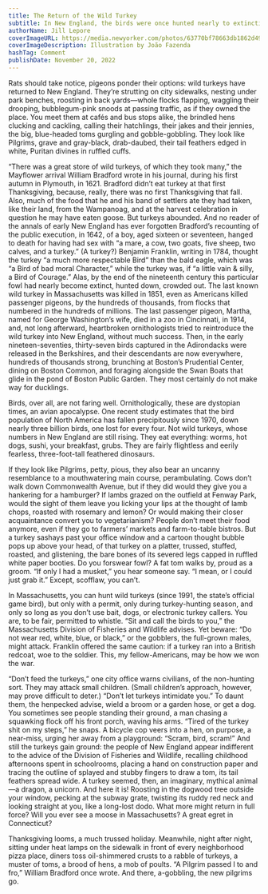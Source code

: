 ```yaml
---
title: The Return of the Wild Turkey
subtitle: In New England, the birds were once hunted nearly to extinction; now they’re swarming the streets like they own the place. Sometimes turnabout is fowl play.
authorName: Jill Lepore
coverImageURL: https://media.newyorker.com/photos/63770bf78663db1862d491e1/master/w_2240,c_limit/221128_r41429.jpg
coverImageDescription: Illustration by João Fazenda
hashTag: Comment
publishDate: November 20, 2022
---
```


Rats should take notice, pigeons ponder their options: wild turkeys have returned to New England. They’re strutting on city sidewalks, nesting under park benches, roosting in back yards—whole flocks flapping, waggling their drooping, bubblegum-pink snoods at passing traffic, as if they owned the place. You meet them at cafés and bus stops alike, the brindled hens clucking and cackling, calling their hatchlings, their jakes and their jennies, the big, blue-headed toms gurgling and gobble-gobbling. They look like Pilgrims, grave and gray-black, drab-daubed, their tail feathers edged in white, Puritan divines in ruffled cuffs.

“There was a great store of wild turkeys, of which they took many,” the Mayflower arrival William Bradford wrote in his journal, during his first autumn in Plymouth, in 1621. Bradford didn’t eat turkey at that first Thanksgiving, because, really, there was no first Thanksgiving that fall. Also, much of the food that he and his band of settlers ate they had taken, like their land, from the Wampanoag, and at the harvest celebration in question he may have eaten goose. But turkeys abounded. And no reader of the annals of early New England has ever forgotten Bradford’s recounting of the public execution, in 1642, of a boy, aged sixteen or seventeen, hanged to death for having had sex with “a mare, a cow, two goats, five sheep, two calves, and a turkey.” (A turkey?) Benjamin Franklin, writing in 1784, thought the turkey “a much more respectable Bird” than the bald eagle, which was “a Bird of bad moral Character,” while the turkey was, if “a little vain & silly, a Bird of Courage.” Alas, by the end of the nineteenth century this particular fowl had nearly become extinct, hunted down, crowded out. The last known wild turkey in Massachusetts was killed in 1851, even as Americans killed passenger pigeons, by the hundreds of thousands, from flocks that numbered in the hundreds of millions. The last passenger pigeon, Martha, named for George Washington’s wife, died in a zoo in Cincinnati, in 1914, and, not long afterward, heartbroken ornithologists tried to reintroduce the wild turkey into New England, without much success. Then, in the early nineteen-seventies, thirty-seven birds captured in the Adirondacks were released in the Berkshires, and their descendants are now everywhere, hundreds of thousands strong, brunching at Boston’s Prudential Center, dining on Boston Common, and foraging alongside the Swan Boats that glide in the pond of Boston Public Garden. They most certainly do not make way for ducklings.

Birds, over all, are not faring well. Ornithologically, these are dystopian times, an avian apocalypse. One recent study estimates that the bird population of North America has fallen precipitously since 1970, down nearly three billion birds, one lost for every four. Not wild turkeys, whose numbers in New England are still rising. They eat everything: worms, hot dogs, sushi, your breakfast, grubs. They are fairly flightless and eerily fearless, three-foot-tall feathered dinosaurs.

If they look like Pilgrims, petty, pious, they also bear an uncanny resemblance to a mouthwatering main course, perambulating. Cows don’t walk down Commonwealth Avenue, but if they did would they give you a hankering for a hamburger? If lambs grazed on the outfield at Fenway Park, would the sight of them leave you licking your lips at the thought of lamb chops, roasted with rosemary and lemon? Or would making their closer acquaintance convert you to vegetarianism? People don’t meet their food anymore, even if they go to farmers’ markets and farm-to-table bistros. But a turkey sashays past your office window and a cartoon thought bubble pops up above your head, of that turkey on a platter, trussed, stuffed, roasted, and glistening, the bare bones of its severed legs capped in ruffled white paper booties. Do you forswear fowl? A fat tom walks by, proud as a groom. “If only I had a musket,” you hear someone say. “I mean, or I could just grab it.” Except, scofflaw, you can’t.

In Massachusetts, you can hunt wild turkeys (since 1991, the state’s official game bird), but only with a permit, only during turkey-hunting season, and only so long as you don’t use bait, dogs, or electronic turkey callers. You are, to be fair, permitted to whistle. “Sit and call the birds to you,” the Massachusetts Division of Fisheries and Wildlife advises. Yet beware: “Do not wear red, white, blue, or black,” or the gobblers, the full-grown males, might attack. Franklin offered the same caution: if a turkey ran into a British redcoat, woe to the soldier. This, my fellow-Americans, may be how we won the war.

“Don’t feed the turkeys,” one city office warns civilians, of the non-hunting sort. They may attack small children. (Small children’s approach, however, may prove difficult to deter.) “Don’t let turkeys intimidate you.” To daunt them, the henpecked advise, wield a broom or a garden hose, or get a dog. You sometimes see people standing their ground, a man chasing a squawking flock off his front porch, waving his arms. “Tired of the turkey shit on my steps,” he snaps. A bicycle cop veers into a hen, on purpose, a near-miss, urging her away from a playground: “Scram, bird, scram!” And still the turkeys gain ground: the people of New England appear indifferent to the advice of the Division of Fisheries and Wildlife, recalling childhood afternoons spent in schoolrooms, placing a hand on construction paper and tracing the outline of splayed and stubby fingers to draw a tom, its tail feathers spread wide. A turkey seemed, then, an imaginary, mythical animal—a dragon, a unicorn. And here it is! Roosting in the dogwood tree outside your window, pecking at the subway grate, twisting its ruddy red neck and looking straight at you, like a long-lost dodo. What more might return in full force? Will you ever see a moose in Massachusetts? A great egret in Connecticut?

Thanksgiving looms, a much trussed holiday. Meanwhile, night after night, sitting under heat lamps on the sidewalk in front of every neighborhood pizza place, diners toss oil-shimmered crusts to a rabble of turkeys, a muster of toms, a brood of hens, a mob of poults. “A Pilgrim passed I to and fro,” William Bradford once wrote. And there, a-gobbling, the new pilgrims go.